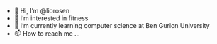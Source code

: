 - 👋 Hi, I’m @liorosen
- 👀 I’m interested in fitness
- 🌱 I’m currently learning computer science at Ben Gurion University
- 📫 How to reach me ...

<!---
liorosen/liorosen is a ✨ special ✨ repository because its `README.md` (this file) appears on your GitHub profile.
You can click the Preview link to take a look at your changes.
--->
